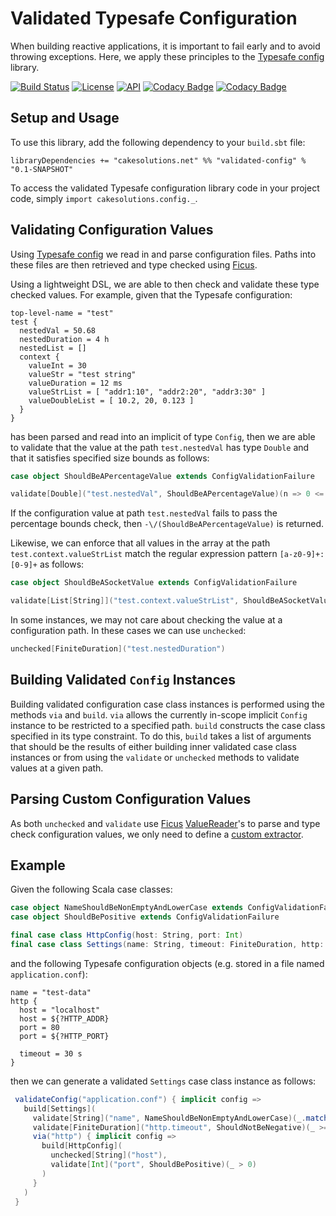 # Validated Typesafe Configuration

When building reactive applications, it is important to fail early and 
to avoid throwing exceptions. Here, we apply these principles to the
[Typesafe config](https://github.com/typesafehub/config) library.

[![Build Status](https://secure.travis-ci.org/carlpulley/validated-config.png?branch=feature/documentation-and-publish)](http://travis-ci.org/carlpulley/validated-config)
[![License](http://img.shields.io/badge/license-GPLv3-blue.svg)](http://www.gnu.org/licenses/gpl-3.0.txt)
[![API](https://readthedocs.org/projects/pip/badge/)](https://carlpulley.github.io/validated-config/latest/api#cakesolutions.config.package)
[![Codacy Badge](https://api.codacy.com/project/badge/Grade/4cb77ad257344e6185603dceb7b2af65)](https://www.codacy.com/app/c-pulley/validated-config)
[![Codacy Badge](https://api.codacy.com/project/badge/Coverage/4cb77ad257344e6185603dceb7b2af65)](https://www.codacy.com/app/c-pulley/validated-config)

## Setup and Usage

To use this library, add the following dependency to your `build.sbt`
file:
```
libraryDependencies += "cakesolutions.net" %% "validated-config" % "0.1-SNAPSHOT"
```

To access the validated Typesafe configuration library code in your
project code, simply `import cakesolutions.config._`.

## Validating Configuration Values

Using [Typesafe config](https://github.com/typesafehub/config) we read in and parse configuration files.
Paths into these files are then retrieved and type checked using [Ficus](https://github.com/iheartradio/ficus).

Using a lightweight DSL, we are able to then check and validate these
type checked values. For example, given that the Typesafe configuration:
```
top-level-name = "test"
test {
  nestedVal = 50.68
  nestedDuration = 4 h
  nestedList = []
  context {
    valueInt = 30
    valueStr = "test string"
    valueDuration = 12 ms
    valueStrList = [ "addr1:10", "addr2:20", "addr3:30" ]
    valueDoubleList = [ 10.2, 20, 0.123 ]
  }
}
```
has been parsed and read into an implicit of type `Config`, then we are
able to validate that the value at the path `test.nestedVal` has type
`Double` and that it satisfies specified size bounds as follows:
```scala
case object ShouldBeAPercentageValue extends ConfigValidationFailure

validate[Double]("test.nestedVal", ShouldBeAPercentageValue)(n => 0 <= n && n <= 100)
```
If the configuration value at path `test.nestedVal` fails to pass the
percentage bounds check, then `-\/(ShouldBeAPercentageValue)` is
returned.

Likewise, we can enforce that all values in the array at the path
`test.context.valueStrList` match the regular expression pattern
`[a-z0-9]+:[0-9]+` as follows:
```scala
case object ShouldBeASocketValue extends ConfigValidationFailure

validate[List[String]]("test.context.valueStrList", ShouldBeASocketValue)(_.matches("[a-z0-9]+:[0-9]+"))
```

In some instances, we may not care about checking the value at a
configuration path. In these cases we can use `unchecked`:
```scala
unchecked[FiniteDuration]("test.nestedDuration")
```

## Building Validated `Config` Instances

Building validated configuration case class instances is performed using
the methods `via` and `build`. `via` allows the currently in-scope
implicit `Config` instance to be restricted to a specified path. `build`
constructs the case class specified in its type constraint. To do this,
`build` takes a list of arguments that should be the results of either
building inner validated case class instances or from using the
`validate` or `unchecked` methods to validate values at a given path.

## Parsing Custom Configuration Values

As both `unchecked` and `validate` use [Ficus](https://github.com/iheartradio/ficus) [ValueReader](https://github.com/iheartradio/ficus/blob/master/src/main/scala/net/ceedubs/ficus/readers/ValueReader.scala)'s to parse
and type check configuration values, we only need to define a [custom extractor](https://github.com/iheartradio/ficus#custom-extraction).

## Example

Given the following Scala case classes:
```scala
case object NameShouldBeNonEmptyAndLowerCase extends ConfigValidationFailure
case object ShouldBePositive extends ConfigValidationFailure

final case class HttpConfig(host: String, port: Int)
final case class Settings(name: String, timeout: FiniteDuration, http: HttpConfig)
```
and the following Typesafe configuration objects (e.g. stored in a file named `application.conf`):
```
name = "test-data"
http {
  host = "localhost"
  host = ${?HTTP_ADDR}
  port = 80
  port = ${?HTTP_PORT}

  timeout = 30 s
}
```
then we can generate a validated `Settings` case class instance as
follows:
```scala
 validateConfig("application.conf") { implicit config =>
   build[Settings](
     validate[String]("name", NameShouldBeNonEmptyAndLowerCase)(_.matches("[a-z0-9_-]+")),
     validate[FiniteDuration]("http.timeout", ShouldNotBeNegative)(_ >= 0.seconds),
     via("http") { implicit config =>
       build[HttpConfig](
         unchecked[String]("host"),
         validate[Int]("port", ShouldBePositive)(_ > 0)
       )
     }
   )
 }
```
